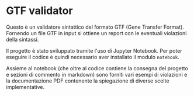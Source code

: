 # GTF validator

Questo è un validatore sintattico del formato GTF (Gene Transfer Format). Fornendo un file GTF in input si ottiene un report con le eventuali violazioni della sintassi.

Il progetto è stato sviluppato tramite l'uso di Jupyter Notebook. Per poter eseguire il codice è quindi necessario aver installato il modulo `notebook`.

Assieme al notebook (che oltre al codice contiene la consegna del progetto e sezioni di commento in markdown) sono forniti vari esempi di violazioni e la documentazione PDF contenente la spiegazione di diverse scelte implementative.


